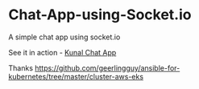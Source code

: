 # Chat-App-using-Socket.io
A simple chat app using socket.io
  
See it in action - [Kunal Chat App](https://kunal-chat-app.herokuapp.com)

Thanks
https://github.com/geerlingguy/ansible-for-kubernetes/tree/master/cluster-aws-eks